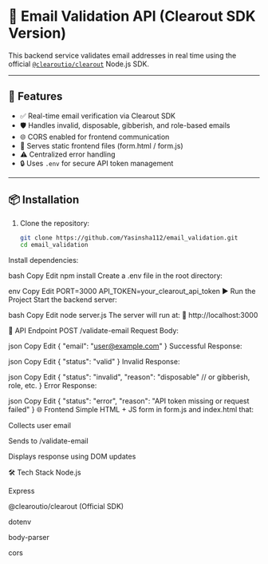 # 📧 Email Validation API (Clearout SDK Version)

This backend service validates email addresses in real time using the official [`@clearoutio/clearout`](https://www.npmjs.com/package/@clearoutio/clearout) Node.js SDK.

---

## 🚀 Features

- ✅ Real-time email verification via Clearout SDK
- 🛡️ Handles invalid, disposable, gibberish, and role-based emails
- 🌐 CORS enabled for frontend communication
- 📂 Serves static frontend files (form.html / form.js)
- ⚠️ Centralized error handling
- 🔒 Uses `.env` for secure API token management

---

## 📦 Installation

1. Clone the repository:
   ```bash
   git clone https://github.com/Yasinsha112/email_validation.git
   cd email_validation
Install dependencies:

bash
Copy
Edit
npm install
Create a .env file in the root directory:

env
Copy
Edit
PORT=3000
API_TOKEN=your_clearout_api_token
▶️ Run the Project
Start the backend server:

bash
Copy
Edit
node server.js
The server will run at:
🔗 http://localhost:3000

🔗 API Endpoint
POST /validate-email
Request Body:

json
Copy
Edit
{
  "email": "user@example.com"
}
Successful Response:

json
Copy
Edit
{
  "status": "valid"
}
Invalid Response:

json
Copy
Edit
{
  "status": "invalid",
  "reason": "disposable" // or gibberish, role, etc.
}
Error Response:

json
Copy
Edit
{
  "status": "error",
  "reason": "API token missing or request failed"
}
🌐 Frontend
Simple HTML + JS form in form.js and index.html that:

Collects user email

Sends to /validate-email

Displays response using DOM updates

🛠️ Tech Stack
Node.js

Express

@clearoutio/clearout (Official SDK)

dotenv

body-parser

cors